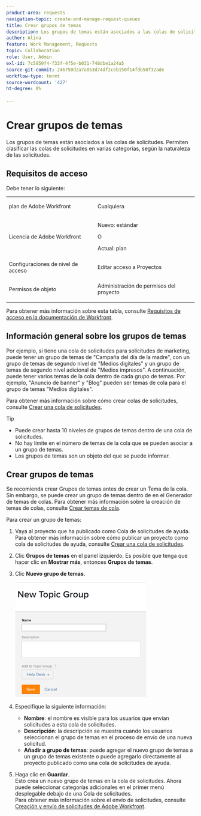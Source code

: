 ```yaml
---
product-area: requests
navigation-topic: create-and-manage-request-queues
title: Crear grupos de temas
description: Los grupos de temas están asociados a las colas de solicitudes. Permiten clasificar las colas de solicitudes en varias categorías, según la naturaleza de las solicitudes.
author: Alina
feature: Work Management, Requests
topic: Collaboration
role: User, Admin
exl-id: 7c5959f4-f33f-4f5e-b031-748dbe1a24a5
source-git-commit: 246750d2a7a053d74df2ceb150f14fdb50f32ade
workflow-type: tm+mt
source-wordcount: '427'
ht-degree: 0%

---
```


# Crear grupos de temas

<!-- Audited: 2/2024 -->

Los grupos de temas están asociados a las colas de solicitudes. Permiten clasificar las colas de solicitudes en varias categorías, según la naturaleza de las solicitudes.

## Requisitos de acceso

Debe tener lo siguiente:

<table style="table-layout:auto"> 
 <col> 
 <col> 
 <tbody> 
  <tr> 
   <td role="rowheader">plan de Adobe Workfront</td> 
   <td> <p>Cualquiera </p> </td> 
  </tr> 
  <tr> 
   <td role="rowheader"> <p role="rowheader">Licencia de Adobe Workfront</p> </td> 
   <td>   
      <p>Nuevo: estándar</p>
      <p>O</p> 
      <p>Actual: plan</p>
 </td> 
  </tr> 
  <tr> 
   <td role="rowheader">Configuraciones de nivel de acceso</td> 
   <td> <p>Editar acceso a Proyectos</p> </td> 
  </tr> 
  <tr> 
   <td role="rowheader">Permisos de objeto</td> 
   <td> <p> Administración de permisos del proyecto</p> </td> 
  </tr> 
 </tbody> 
</table>

Para obtener más información sobre esta tabla, consulte [Requisitos de acceso en la documentación de Workfront](/help/quicksilver/administration-and-setup/add-users/access-levels-and-object-permissions/access-level-requirements-in-documentation.md).

## Información general sobre los grupos de temas

Por ejemplo, si tiene una cola de solicitudes para solicitudes de marketing, puede tener un grupo de temas de &quot;Campaña del día de la madre&quot;, con un grupo de temas de segundo nivel de &quot;Medios digitales&quot; y un grupo de temas de segundo nivel adicional de &quot;Medios impresos&quot;. A continuación, puede tener varios temas de la cola dentro de cada grupo de temas. Por ejemplo, &quot;Anuncio de banner&quot; y &quot;Blog&quot; pueden ser temas de cola para el grupo de temas &quot;Medios digitales&quot;.

Para obtener más información sobre cómo crear colas de solicitudes, consulte [Crear una cola de solicitudes](../../../manage-work/requests/create-and-manage-request-queues/create-request-queue.md).

>[!TIP]
>
>* Puede crear hasta 10 niveles de grupos de temas dentro de una cola de solicitudes.
>* No hay límite en el número de temas de la cola que se pueden asociar a un grupo de temas.
>* Los grupos de temas son un objeto del que se puede informar.
>

## Crear grupos de temas

Se recomienda crear Grupos de temas antes de crear un Tema de la cola. Sin embargo, se puede crear un grupo de temas dentro de en el Generador de temas de colas. Para obtener más información sobre la creación de temas de colas, consulte [Crear temas de cola](../../../manage-work/requests/create-and-manage-request-queues/create-queue-topics.md).

Para crear un grupo de temas:

1. Vaya al proyecto que ha publicado como Cola de solicitudes de ayuda.\
   Para obtener más información sobre cómo publicar un proyecto como cola de solicitudes de ayuda, consulte [Crear una cola de solicitudes](../../../manage-work/requests/create-and-manage-request-queues/create-request-queue.md).

1. Clic **Grupos de temas** en el panel izquierdo. Es posible que tenga que hacer clic en **Mostrar más**, entonces **Grupos de temas**.
1. Clic **Nuevo grupo de temas**.

   ![](assets/new-topic-group-box-nwe-350x306.png)

1. Especifique la siguiente información:

   * **Nombre**: el nombre es visible para los usuarios que envían solicitudes a esta cola de solicitudes.
   * **Descripción**: la descripción se muestra cuando los usuarios seleccionan el grupo de temas en el proceso de envío de una nueva solicitud.
   * **Añadir a grupo de temas**: puede agregar el nuevo grupo de temas a un grupo de temas existente o puede agregarlo directamente al proyecto publicado como una cola de solicitudes de ayuda.

1. Haga clic en **Guardar**.\
   Esto crea un nuevo grupo de temas en la cola de solicitudes. Ahora puede seleccionar categorías adicionales en el primer menú desplegable debajo de una Cola de solicitudes.\
   Para obtener más información sobre el envío de solicitudes, consulte [Creación y envío de solicitudes de Adobe Workfront](../../../manage-work/requests/create-requests/create-submit-requests.md).
